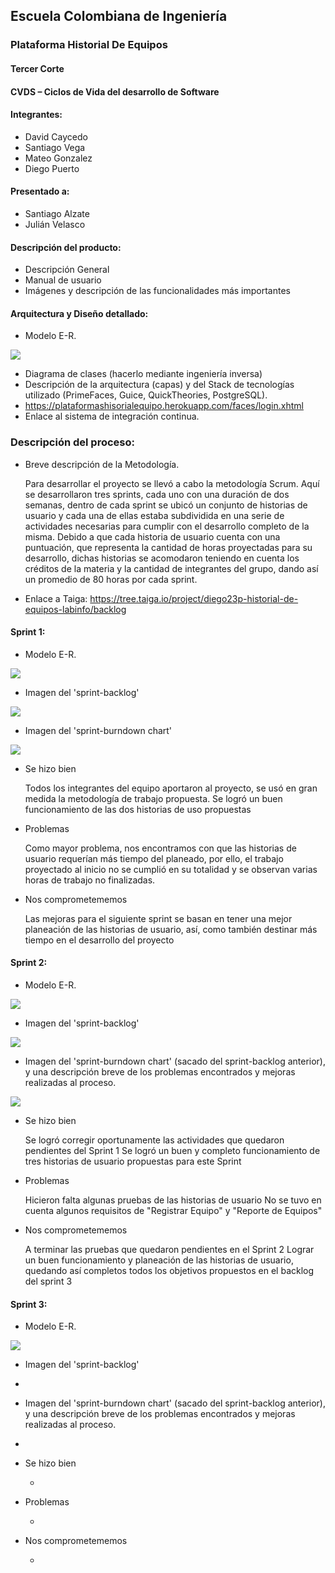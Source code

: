 ## Escuela Colombiana de Ingeniería

### Plataforma Historial De Equipos

#### Tercer Corte
#### CVDS – Ciclos de Vida del desarrollo de Software
#### Integrantes: 
* David Caycedo 
* Santiago Vega 
* Mateo Gonzalez 
* Diego Puerto
#### Presentado a:
* Santiago Alzate
* Julián Velasco
#### Descripción del producto:
* Descripción General
* Manual de usuario
* Imágenes y descripción de las funcionalidades más importantes
#### Arquitectura y Diseño detallado:
* Modelo E-R.

![](https://github.com/eci-cdvs-final/PlataformaHistorialDeEquipos/blob/master/img/ModeloE-R.PNG) 

* Diagrama de clases (hacerlo mediante ingeniería inversa)
* Descripción de la arquitectura (capas) y del Stack de tecnologías utilizado (PrimeFaces, Guice, QuickTheories, PostgreSQL).
* https://plataformashisorialequipo.herokuapp.com/faces/login.xhtml
* Enlace al sistema de integración continua.
### Descripción del proceso:
* Breve descripción de la Metodología.

   Para desarrollar el proyecto se llevó a cabo la metodología Scrum. Aquí se desarrollaron tres sprints, cada uno con una duración de dos semanas, dentro de cada sprint se ubicó un conjunto de historias de usuario y cada una de ellas estaba subdividida en una serie de actividades necesarias para cumplir con el desarrollo completo de la misma.
   Debido a que cada historia de usuario cuenta con una puntuación, que representa la cantidad de horas proyectadas para su desarrollo, dichas historias se acomodaron teniendo en cuenta los créditos de la materia y la cantidad de integrantes del grupo, dando así un promedio de 80 horas por cada sprint.
* Enlace a Taiga: https://tree.taiga.io/project/diego23p-historial-de-equipos-labinfo/backlog

#### Sprint 1:

* Modelo E-R.

![](https://github.com/eci-cdvs-final/PlataformaHistorialDeEquipos/blob/master/img/ModeloE-R-Sprint1.png)

* Imagen del 'sprint-backlog'

![](https://github.com/eci-cdvs-final/PlataformaHistorialDeEquipos/blob/master/img/Sprint1_backlog.png)

* Imagen del 'sprint-burndown chart'

![](https://github.com/eci-cdvs-final/PlataformaHistorialDeEquipos/blob/master/img/Sprint1_burndown.png)
   
* Se hizo bien

	Todos los integrantes del equipo aportaron al proyecto, se usó en gran medida la metodología de trabajo propuesta.
	Se logró un buen funcionamiento de las dos historias de uso propuestas

* Problemas

	Como mayor problema, nos encontramos con que las historias de usuario requerían más tiempo del planeado, por ello, el trabajo proyectado al inicio no se cumplió en su totalidad y se observan varias horas de trabajo no finalizadas.

* Nos comprometememos

   Las mejoras para el siguiente sprint se basan en tener una mejor planeación de las historias de usuario, así, como también destinar más tiempo en el desarrollo del proyecto

#### Sprint 2:

* Modelo E-R.

![](https://github.com/eci-cdvs-final/PlataformaHistorialDeEquipos/blob/master/img/ModeloE-R-Sprint2.png)

* Imagen del 'sprint-backlog'

![](https://github.com/eci-cdvs-final/PlataformaHistorialDeEquipos/blob/master/img/Sprint2_backlog.png)

* Imagen del 'sprint-burndown chart' (sacado del sprint-backlog anterior), y una descripción breve de los problemas encontrados y mejoras realizadas al proceso.

![](https://github.com/eci-cdvs-final/PlataformaHistorialDeEquipos/blob/master/img/Sprint2_burndown.png)

* Se hizo bien

	Se logró corregir oportunamente las actividades que quedaron pendientes del Sprint 1
	Se logró un buen y completo funcionamiento de tres historias de usuario propuestas para este Sprint

* Problemas

	Hicieron falta algunas pruebas de las historias de usuario
	No se tuvo en cuenta algunos requisitos de "Registrar Equipo" y "Reporte de Equipos"

* Nos comprometememos

   A terminar las pruebas que quedaron pendientes en el Sprint 2
   Lograr un buen funcionamiento y planeación de las historias de usuario, quedando así completos todos los objetivos propuestos en el backlog del sprint 3 

#### Sprint 3:

* Modelo E-R.

![](https://github.com/eci-cdvs-final/PlataformaHistorialDeEquipos/blob/master/img/ModeloE-R.PNG)

* Imagen del 'sprint-backlog'

-

* Imagen del 'sprint-burndown chart' (sacado del sprint-backlog anterior), y una descripción breve de los problemas encontrados y mejoras realizadas al proceso.

-

* Se hizo bien

	-

* Problemas

	-

* Nos comprometememos

   -